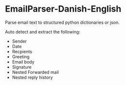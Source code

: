 # EmailParser-Danish-English
Parse email text to structured python dictionaries or json. 

Auto detect and extract the following:
 - Sender
 - Date
 - Recpients
 - Greeting
 - Email body
 - Signature
 - Nested Forwarded mail
 - Nested reply history
